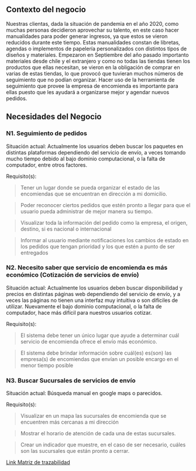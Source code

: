 ## Contexto del negocio

Nuestras clientas, dada la situación de pandemia en el año 2020, como muchas personas decidieron aprovechar su talento, en este caso hacer manualidades para poder generar ingresos, ya que estos se vieron reducidos durante este tiempo. Estas manualidades constan de libretas, agendas o implementos de papelería personalizados con distintos tipos de diseños y materiales. Empezaron  en Septiembre del año pasado importanto materiales desde chile y el extranjero  y como no todas las tiendas tienen los productos que ellas necesitan, se vieron en la obligación de comprar en varias de estas tiendas, lo que provocó que tuvieran muchos números de seguimiento que no podían organizar. Hacer uso de la herramienta de seguimiento que provee la empresa de encomienda es importante para ellas puesto que les ayudará a organizarse mejor y agendar nuevos pedidos.

## Necesidades del Negocio

### N1. Seguimiento de pedidos

Situación actual: Actualmente los usuarios deben buscar los paquetes en distintas plataformas dependiendo del servicio de envío, a veces tomando mucho tiempo debido al bajo dominio computacional, o la falta de computador, entre otros factores.

Requisito(s): 
> Tener un lugar donde se pueda organizar el estado de  las encomiendas que se encuentran en dirección a mi domicilio.

> Poder reconocer ciertos pedidos que estén pronto a llegar para que el usuario pueda administrar de mejor manera su tiempo.

> Visualizar toda la información del pedido como la empresa, el origen, destino, si es nacional o internacional

> Informar al usuario mediante notificaciones los cambios de estado en los pedidos que tengan prioridad y los que estén a punto de ser entregados

### N2. Necesito saber que servicio de encomienda es más económico (Cotización de servicios de envío)

Situación actual: Actualmente los usuarios deben buscar disponibilidad y precios en distintas páginas web dependiendo del servicio de envío, y a veces las páginas no tienen una interfaz muy intuitiva o son difíciles de utilizar. Nuevamente el bajo dominio computacional, o la falta de computador, hace más difícil para nuestros usuarios cotizar.

Requisito(s): 

> El sistema debe tener un único lugar que ayude a determinar cuál servicio de encomienda ofrece el envío más económico.

> El sistema debe brindar información sobre cuál(es) es(son) las empresa(s) de encomiendas que envían un posible encargo en el menor tiempo posible


### N3. Buscar Sucursales de servicios de envío

Situación actual: Búsqueda manual en google maps o parecidos.

Requisito(s):

> Visualizar en un mapa las sucursales de encomienda que se encuentren más cercanas a mi dirección

> Mostrar el horario de atención de cada una de estas sucursales.

> Crear un indicador que muestre, en el caso de ser necesario, cuáles son las sucursales que están pronto a cerrar.

<a href="https://docs.google.com/spreadsheets/d/1TTVckQm3v84VkhcUaw3iqzCthaYaz3awHk-jMt9n5KQ/edit?usp=sharing" target="_blank">Link Matriz de trazabilidad  </a>
